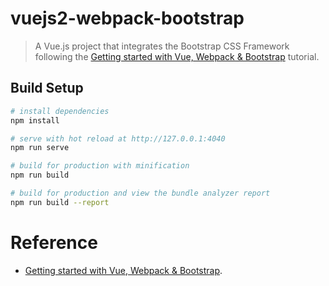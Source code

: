 # vuejs2-webpack-bootstrap

> A Vue.js project that integrates the Bootstrap CSS Framework following the [Getting started with Vue, Webpack & Bootstrap](https://medium.com/@BMatt92656920/getting-started-with-vue-webpack-bootstrap-fb69b24e6f3d) tutorial.

## Build Setup

```bash
# install dependencies
npm install

# serve with hot reload at http://127.0.0.1:4040
npm run serve

# build for production with minification
npm run build

# build for production and view the bundle analyzer report
npm run build --report
```

# Reference

- [Getting started with Vue, Webpack & Bootstrap](https://medium.com/@BMatt92656920/getting-started-with-vue-webpack-bootstrap-fb69b24e6f3d).
